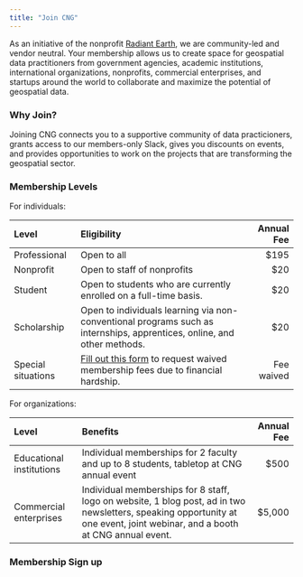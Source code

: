 ```yaml
---
title: "Join CNG"
---
```


As an initiative of the nonprofit [Radiant Earth](https://radiant.earth), we are community-led and vendor neutral. Your membership allows us to create space for geospatial data practitioners from government agencies, academic institutions, international organizations, nonprofits, commercial enterprises, and startups around the world to collaborate and maximize the potential of geospatial data. 

### Why Join? 
Joining CNG connects you to a supportive community of data practicioners, grants access to our members-only Slack, gives you discounts on events, and provides opportunities to work on the projects that are transforming the geospatial sector.

### Membership Levels

For individuals:

| Level    | Eligibility | Annual Fee |
| :-------- | :------- | -------: |
| Professional | Open to all | $195 |
| Nonprofit | Open to staff of nonprofits | $20 |
| Student | Open to students who are currently enrolled on a full-time basis. | $20 |
| Scholarship | Open to individuals learning via non-conventional programs such as internships, apprentices, online, and other methods. | $20 |
| Special situations | [Fill out this form](https://share.hsforms.com/14y-ZTG4XRvC_T6sBZQVPoQrzpx6) to request waived membership fees due to financial hardship. | Fee waived |

For organizations:

| Level    | Benefits | Annual Fee |
| :-------- | :------- | -------: |
| Educational institutions | Individual memberships for 2 faculty and up to 8 students, tabletop at CNG annual event | $500 |
| Commercial enterprises | Individual memberships for 8 staff, logo on website, 1 blog post, ad in two newsletters, speaking opportunity at one event, joint webinar, and a booth at CNG annual event. | $5,000 |

### Membership Sign up

<link rel="stylesheet" type="text/css" href="https://api.membercenter.net/forms/css/sq-payment-form.css"> <script src="https://js.stripe.com/v3/"></script> <script type="text/javascript" src="https://api.membercenter.net/payments/payment_form.js?id=10015"></script> <div class="sq-payment-form" id="sq-payment-form1"></div>
